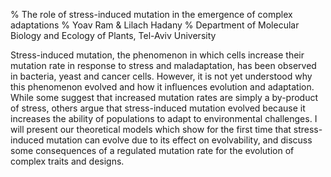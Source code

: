 % The role of stress-induced mutation in the emergence of complex adaptations
% Yoav Ram & Lilach Hadany
% Department of Molecular Biology and Ecology of Plants, Tel-Aviv University

Stress-induced mutation, the phenomenon in which cells increase their mutation rate in response to stress and maladaptation, has been observed in bacteria, yeast and cancer cells. However, it is not yet understood why this phenomenon evolved and how it influences evolution and adaptation. While some suggest that increased mutation rates are simply a by-product of stress, others argue that stress-induced mutation evolved because it increases the ability of populations to adapt to environmental challenges. I will present our theoretical models which show for the first time that stress-induced mutation can evolve due to its effect on evolvability, and discuss some consequences of a regulated mutation rate for the evolution of complex traits and designs.
